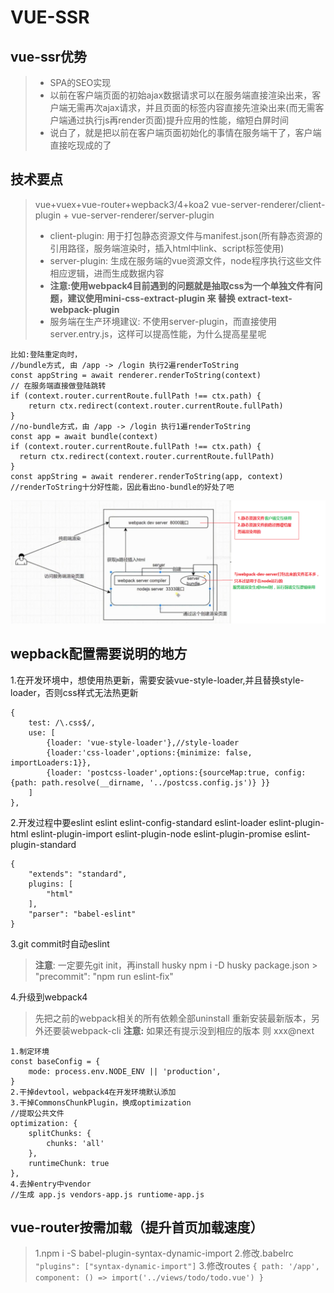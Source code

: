 # VUE-SSR

## vue-ssr优势
> - SPA的SEO实现
> - 以前在客户端页面的初始ajax数据请求可以在服务端直接渲染出来，客户端无需再次ajax请求，并且页面的标签内容直接先渲染出来(而无需客户端通过执行js再render页面)提升应用的性能，缩短白屏时间
> - 说白了，就是把以前在客户端页面初始化的事情在服务端干了，客户端直接吃现成的了

## 技术要点
> vue+vuex+vue-router+wepback3/4+koa2
> vue-server-renderer/client-plugin + vue-server-renderer/server-plugin
> - client-plugin: 用于打包静态资源文件与manifest.json(所有静态资源的引用路径，服务端渲染时，插入html中link、script标签使用)
> - server-plugin: 生成在服务端的vue资源文件，node程序执行这些文件相应逻辑，进而生成数据内容
> - **注意:使用webpack4目前遇到的问题就是抽取css为一个单独文件有问题，建议使用mini-css-extract-plugin 来 替换 extract-text-webpack-plugin**
> - 服务端在生产环境建议: 不使用server-plugin，而直接使用server.entry.js，这样可以提高性能，为什么提高星星呢
```
比如:登陆重定向时，
//bundle方式, 由 /app -> /login 执行2遍renderToString
const appString = await renderer.renderToString(context)
// 在服务端直接做登陆跳转
if (context.router.currentRoute.fullPath !== ctx.path) {
    return ctx.redirect(context.router.currentRoute.fullPath)
}
//no-bundle方式，由 /app -> /login 执行1遍renderToString
const app = await bundle(context)
if (context.router.currentRoute.fullPath !== ctx.path) {
  return ctx.redirect(context.router.currentRoute.fullPath)
}
const appString = await renderer.renderToString(app, context)
//renderToString十分好性能，因此看出no-bundle的好处了吧
```

![](readImg/flow.png)

## wepback配置需要说明的地方
1.在开发环境中，想使用热更新，需要安装vue-style-loader,并且替换style-loader，否则css样式无法热更新
```
{
    test: /\.css$/,
    use: [
        {loader: 'vue-style-loader'},//style-loader
        {loader:'css-loader',options:{minimize: false, importLoaders:1}},
        {loader: 'postcss-loader',options:{sourceMap:true, config: {path: path.resolve(__dirname, '../postcss.config.js')} }}
    ]
},
```

2.开发过程中要eslint
eslint
eslint-config-standard
eslint-loader
eslint-plugin-html
eslint-plugin-import
eslint-plugin-node
eslint-plugin-promise
eslint-plugin-standard
```
{
    "extends": "standard",
    plugins: [
        "html"
    ],
    "parser": "babel-eslint"
}
```

3.git commit时自动eslint
> **注意**: 一定要先git init，再install husky
> npm i -D husky
> package.json >  "precommit": "npm run eslint-fix"

4.升级到webpack4
> 先把之前的webpack相关的所有依赖全部uninstall
> 重新安装最新版本，另外还要装webpack-cli
> **注意:** 如果还有提示没到相应的版本 则 xxx@next
```
1.制定环境
const baseConfig = {
    mode: process.env.NODE_ENV || 'production',
}
2.干掉devtool，webpack4在开发环境默认添加
3.干掉CommonsChunkPlugin，换成optimization
//提取公共文件
optimization: {
    splitChunks: {
        chunks: 'all'
    },
    runtimeChunk: true
},
4.去掉entry中vendor
//生成 app.js vendors-app.js runtiome-app.js
```
## vue-router按需加载（提升首页加载速度）
> 1.npm i -S babel-plugin-syntax-dynamic-import
> 2.修改.babelrc
> `"plugins": ["syntax-dynamic-import"]`
> 3.修改routes
> `{ path: '/app', component: () => import('../views/todo/todo.vue') }`